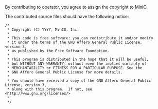 By contributing to operator, you agree to assign the copyright to MinIO.

The contributed source files should have the following notice:

```
/*
 * Copyright (C) YYYY, MinIO, Inc.
 *
 * This code is free software: you can redistribute it and/or modify
 * it under the terms of the GNU Affero General Public License, version 3,
 * as published by the Free Software Foundation.
 *
 * This program is distributed in the hope that it will be useful,
 * but WITHOUT ANY WARRANTY; without even the implied warranty of
 * MERCHANTABILITY or FITNESS FOR A PARTICULAR PURPOSE. See the
 * GNU Affero General Public License for more details.
 *
 * You should have received a copy of the GNU Affero General Public License, version 3,
 * along with this program.  If not, see <http://www.gnu.org/licenses/>
 *
 */
 ```
